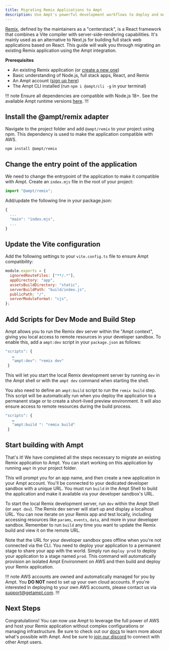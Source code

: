 ```yaml
---
title: Migrating Remix Applications to Ampt
description: Use Ampt's powerful development workflows to deploy and manage your Remix applications on AWS.
---
```


[Remix](https://remix.run/), defined by the maintainers as a "centerstack", is a React framework that combines a Vite compiler with server-side-rendering capabilities. It's mainly used as an alternative to Next.js for building full stack web applications based on React. This guide will walk you through migrating an existing Remix application using the Ampt integration.

**Prerequisites**

- An existing Remix application (or [create a new one](https://remix.run/docs/en/main/start/quickstart))
- Basic understanding of Node.js, full stack apps, React, and Remix
- An Ampt account ([sign up here](https://ampt.dev))
- The Ampt CLI installed (run `npm i @ampt/cli -g` in your terminal)

!!! note
Ensure all dependencies are compatible with Node.js 18+. See the available Ampt runtime versions [here](/docs/runtime/#runtime-version).
!!!

## Install the @ampt/remix adapter

Navigate to the project folder and add `@ampt/remix` to your project using npm. This dependency is used to make the application compatible with AWS.

```terminal
npm install @ampt/remix
```

## Change the entry point of the application

We need to change the entrypoint of the application to make it compatible with Ampt. Create an `index.mjs` file in the root of your project:

```javascript title=index.mjs
import "@ampt/remix";
```

Add/update the following line in your package.json:

```javascript title=package.json
{
  ...
  "main": "index.mjs",
  ...
}
```

## Update the Vite configuration

Add the following settings to your `vite.config.ts` file to ensure Ampt compatibility:

```javascript title=vite.config.ts
module.exports = {
  ignoredRouteFiles: ["**/.*"],
  appDirectory: "app",
  assetsBuildDirectory: "static",
  serverBuildPath: "build/index.js",
  publicPath: "/",
  serverModuleFormat: "cjs",
};
```

## Add Scripts for Dev Mode and Build Step

Ampt allows you to run the Remix dev server within the "Ampt context", giving you local access to remote resources in your developer sandbox. To enable this, add a `ampt:dev` script in your `package.json` as follows:

```javascript title=package.json
"scripts": {
   …
   "ampt:dev": "remix dev"
 }
```

This will let you start the local Remix development server by running `dev` in the Ampt shell or with the `ampt dev` command when starting the shell.

You also need to define an `ampt:build` script to run the `remix build` step. This script will be automatically run when you deploy the application to a permanent stage or to create a short-lived preview environment. It will also ensure access to remote resources during the build process.

```javascript title=package.json
"scripts": {
   …
   "ampt:build ": "remix build"
 }
```

## Start building with Ampt

That's it! We have completed all the steps necessary to migrate an existing Remix application to Ampt. You can start working on this application by running `ampt` in your project folder.

This will prompt you for an app name, and then create a new application in your Ampt account. You'll be connected to your dedicated developer sandbox with a unique URL. You must run `build` in the Ampt Shell to build the application and make it available via your developer sandbox's URL.

To start the local Remix development server, run `dev` within the Ampt Shell (or `ampt dev`). The Remix dev server will start up and display a localhost URL. You can now iterate on your Remix app and test locally, including accessing resources like `params`, `events`, `data`, and more in your developer sandbox. Remember to run `build` any time you want to update the Remix build and view it on the remote URL.

Note that the URL for your developer sandbox goes offline when you're not connected via the CLI. You need to deploy your application to a permanent stage to share your app with the world. Simply run `deploy prod` to deploy your application to a stage named `prod`. This command will automatically provision an isolated Ampt Environment on AWS and then build and deploy your Remix application.

!!! note
AWS accounts are owned and automatically managed for you by Ampt. You **DO NOT** need to set up your own cloud accounts. If you're interested in deploying to your own AWS accounts, please contact us via [support@getampt.com](mailto:support@getampt.com).
!!!

## Next Steps

Congratulations! You can now use Ampt to leverage the full power of AWS and host your Remix application without complex configurations or managing infrastructure. Be sure to check out our [docs](/docs) to learn more about what's possible with Ampt. And be sure to [join our discord](/discord) to connect with other Ampt users.
